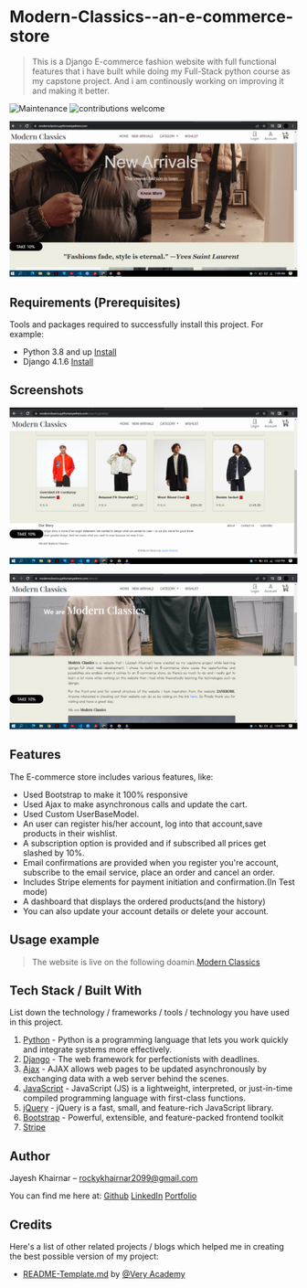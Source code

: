 # Modern-Classics--an-e-commerce-store

> This is a Django E-commerce fashion website with full functional features that i have built while doing my Full-Stack python course as my capstone project. And i am continously working on improving it and making it better.

![Maintenance](https://img.shields.io/badge/Maintained%3F-yes-green.svg)
![contributions welcome](https://img.shields.io/badge/contributions-welcome-brightgreen.svg?style=flat)


![](/screenshots/ModernClassics_screenshot.png)


## Requirements  (Prerequisites)
Tools and packages required to successfully install this project.
For example:

* Python 3.8 and up [Install](https://docs.python.org/3/using/index.html)
* Django 4.1.6 [Install](https://docs.djangoproject.com/en/4.1/topics/install/)


## Screenshots

![Screenshots of projects](/screenshots/ModernClassics_screenshot2.png)

![Screenshots of the project](/screenshots/ModernClassics_screenshot3.png)


## Features
The E-commerce store includes various features, like:

* Used Bootstrap to make it 100% responsive
* Used Ajax to make asynchronous calls and update the cart.
* Used Custom UserBaseModel.
* An user can register his/her account, log into that account,save products in their wishlist.
* A subscription option is provided and if subscribed all prices get slashed by 10%.
* Email confirmations are provided when you register you're account, subscribe to the email service, place an order and cancel an order.
* Includes Stripe elements for payment initiation and confirmation.(In Test mode)
* A dashboard that displays the ordered products(and the history)
* You can also update your account details or delete your account.



## Usage example
> The website is live on the following doamin.[Modern Classics](https://modernclassics.pythonanywhere.com/)


## Tech Stack / Built With
List down the technology / frameworks / tools / technology you have used in this project.
1. [Python](https://www.python.org/) - Python is a programming language that lets you work quickly and integrate systems more effectively.
2. [Django](https://www.djangoproject.com/) - The web framework for perfectionists with deadlines.
3. [Ajax](https://developer.mozilla.org/en-US/docs/Web/Guide/AJAX) - AJAX allows web pages to be updated asynchronously by exchanging data with a web server behind the scenes.
4. [JavaScript](https://developer.mozilla.org/en-US/docs/Web/JavaScript) - JavaScript (JS) is a lightweight, interpreted, or just-in-time compiled programming language with first-class functions.
5. [jQuery](https://jquery.com/) - jQuery is a fast, small, and feature-rich JavaScript library.
6. [Bootstrap](https://getbootstrap.com/) - Powerful, extensible, and feature-packed frontend toolkit
6. [Stripe](https://stripe.com/en-in) 


## Author
Jayesh Khairnar  – rockykhairnar2099@gmail.com
 
 You can find me here at:
[Github](https://github.com/Jayesh-Ru)
[LinkedIn](www.linkedin.com/in/jayesh-khairnar-0b5735207)
[Portfolio](https://jayesh-khairnar.netlify.app/)

## Credits

Here's a list of other related projects / blogs which helped me in creating the best possible version of my project:
* [README-Template.md](https://github.com/veryacademy/django-ecommerce-project) by [@Very Academy](https://github.com/veryacademy)


